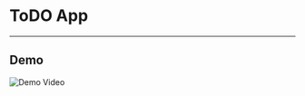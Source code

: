 
# ToDO App
------------

## Demo 
![Demo Video](https://github.com/a-stardust/ToDO/assets/71326720/d3d6b90d-50a1-4c4a-989f-f2e12366ab07)



